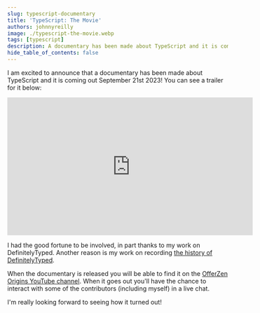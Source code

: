 ```yaml
---
slug: typescript-documentary
title: 'TypeScript: The Movie'
authors: johnnyreilly
image: ./typescript-the-movie.webp
tags: [typescript]
description: A documentary has been made about TypeScript and it is coming out September 21st 2023!
hide_table_of_contents: false
---
```


I am excited to announce that a documentary has been made about TypeScript and it is coming out September 21st 2023! You can see a trailer for it below:

<iframe width="560" height="315" src="https://www.youtube.com/embed/0btI_sXessI?si=6DMVgTsbd33ifMXB" title="TypeScript Origins trailer" frameBorder="0" allow="accelerometer; autoplay; clipboard-write; encrypted-media; gyroscope; picture-in-picture; web-share" allowFullScreen></iframe>

I had the good fortune to be involved, in part thanks to my work on DefinitelyTyped. Another reason is my work on recording [the history of DefinitelyTyped](../2019-10-08-definitely-typed-the-movie/index.md).

When the documentary is released you will be able to find it on the [OfferZen Origins YouTube channel](https://www.youtube.com/c/offerzenorigins). When it goes out you'll have the chance to interact with some of the contributors (including myself) in a live chat.

I'm really looking forward to seeing how it turned out!
